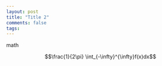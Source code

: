 ```yaml
---
layout: post
title: "Title 2"
comments: false
tags:
---
```


math

$$\frac{1}{2\pi} \int_{-\infty}^{\infty}f(x)dx$$
